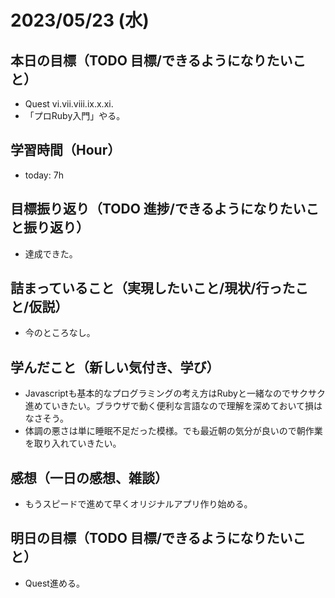 # 2023/05/23 (水)

## 本日の目標（TODO 目標/できるようになりたいこと）

- Quest vi.vii.viii.ix.x.xi.
- 「プロRuby入門」やる。

## 学習時間（Hour）

- today: 7h

## 目標振り返り（TODO 進捗/できるようになりたいこと振り返り）

- 達成できた。

## 詰まっていること（実現したいこと/現状/行ったこと/仮説）

- 今のところなし。

## 学んだこと（新しい気付き、学び）

- Javascriptも基本的なプログラミングの考え方はRubyと一緒なのでサクサク進めていきたい。ブラウザで動く便利な言語なので理解を深めておいて損はなさそう。
- 体調の悪さは単に睡眠不足だった模様。でも最近朝の気分が良いので朝作業を取り入れていきたい。

## 感想（一日の感想、雑談）

- もうスピードで進めて早くオリジナルアプリ作り始める。

## 明日の目標（TODO 目標/できるようになりたいこと）

- Quest進める。

